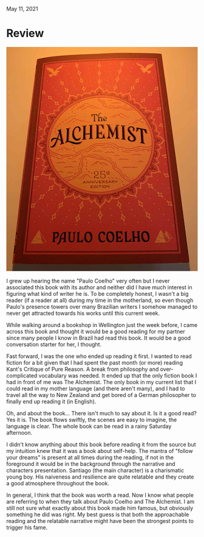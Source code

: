 May 11, 2021

# Review

![the-alchemist](the-alchemist.jpg)

I grew up hearing the name "Paulo Coelho" very often but I never associated
this book with its author and neither did I have much interest in figuring what
kind of writer he is. To be completely honest, I wasn't a big reader (if a
reader at all) during my time in the motherland, so even though Paulo's
presence towers over many Brazilian writers I somehow managed to never get
attracted towards his works until this current week.

While walking around a bookshop in Wellington just the week before, I came
across this book and thought it would be a good reading for my partner since
many people I know in Brazil had read this book. It would be a good
conversation starter for her, I thought.

Fast forward, I was the one who ended up reading it first. I wanted to read
fiction for a bit given that I had spent the past month (or more) reading
Kant's Critique of Pure Reason. A break from philosophy and over-complicated
vocabulary was needed. It ended up that the only fiction book I had in front of
me was The Alchemist. The only book in my current list that I could read in my
mother language (and there aren't many), and I had to travel all the way to New
Zealand and get bored of a German philosopher to finally end up reading it (in
English).

Oh, and about the book... There isn't much to say about it. Is it a good read?
Yes it is. The book flows swiftly, the scenes are easy to imagine, the language
is clear. The whole book can be read in a rainy Saturday afternoon.

I didn't know anything about this book before reading it from the source but my
intuition knew that it was a book about self-help. The mantra of "follow your
dreams" is present at all times during the reading, if not in the foreground it
would be in the background through the narrative and characters presentation.
Santiago (the main character) is a charismatic young boy. His naiveness and
resilience are quite relatable and they create a good atmosphere throughout the
book.

In general, I think that the book was worth a read. Now I know what people are
referring to when they talk about Paulo Coelho and The Alchemist. I am still
not sure what exactly about this book made him famous, but obviously something
he did was right. My best guess is that both the approachable reading and the
relatable narrative might have been the strongest points to trigger his fame.
